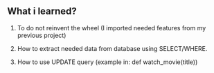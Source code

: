 ## What i learned?

1. To do not reinvent the wheel (I imported needed features from my previous project)

2. How to extract needed data from database using SELECT/WHERE.

3. How to use UPDATE query (example in: def watch_movie(title))